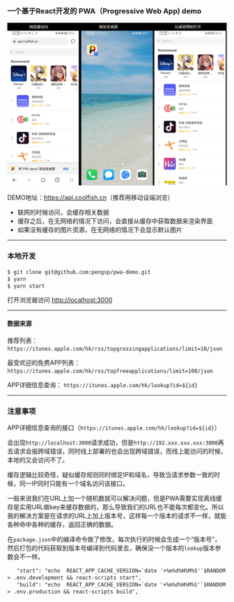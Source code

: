 ### 一个基于React开发的 PWA（Progressive Web App) demo

<img src="./doc/doc.jpg" >


DEMO地址：<a href="https://api.coolfish.cn">https://api.coolfish.cn</a>（推荐用移动设端浏览）

- 联网的时候访问，会缓存相关数据
- 缓存之后，在无网络的情况下访问，会直接从缓存中获取数据来渲染界面
- 如果没有缓存的图片资源，在无网络的情况下会显示默认图片

----

  ### 本地开发


  ```
  $ git clone git@github.com:pengsp/pwa-demo.git
  $ yarn
  $ yarn start
  ```
打开浏览器访问 <a href="http://localhost:3000">http://localhost:3000</a>

---


#### 数据来源

 推荐列表： `https://itunes.apple.com/hk/rss/topgrossingapplications/limit=10/json`

最受欢迎的免费APP列表：`https://itunes.apple.com/hk/rss/topfreeapplications/limit=100/json`

 APP详细信息查询： `https://itunes.apple.com/hk/lookup?id=${id}`
  
  ----

### 注意事项

 APP详细信息查询的接口（`https://itunes.apple.com/hk/lookup?id=${id}`）
 
 会出现`http://localhost:3000`请求成功，但是`http://192.xxx.xxx.xxx:3000`再去请求会报跨域错误，同时线上部署的也会出现跨域错误，而线上能访问的时候，本地的又会访问不了。
 
 缓存逻辑比较奇怪，疑似缓存规则同时绑定IP和域名，导致当请求参数一致的时候，同一IP同时只能有一个域名访问该接口。

 一般来说我们在URL上加一个随机数就可以解决问题，但是PWA需要实现离线缓存是实用URL做key来缓存数据的，那么导致我们的URL也不能每次都变化。所以我的解决方案是在请求的URL上加上版本号，这样每一个版本的请求不一样，就能各种命中各种的缓存，返回正确的数据。

 在`package.json`中的编译命令做了修改，每次执行的时候会生成一个“版本号”，然后打包的代码获取到版本号编译到代码里去，确保没一个版本的`lookup`版本参数会不一样。
 ```
    "start": "echo  REACT_APP_CACHE_VERSION=`date '+%m%d%H%M%S'`$RANDOM > .env.development && react-scripts start",
    "build": "echo  REACT_APP_CACHE_VERSION=`date '+%m%d%H%M%S'`$RANDOM > .env.production && react-scripts build",
    
 ```
